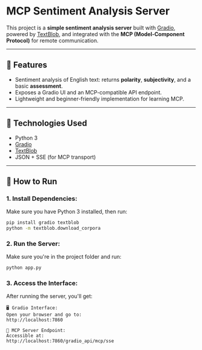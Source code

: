 # MCP Sentiment Analysis Server

This project is a **simple sentiment analysis server** built with [Gradio](https://gradio.app/), powered by [TextBlob](https://textblob.readthedocs.io/en/dev/), and integrated with the **MCP (Model-Component Protocol)** for remote communication.

---

## 📌 Features

- Sentiment analysis of English text: returns **polarity**, **subjectivity**, and a basic **assessment**.
- Exposes a Gradio UI and an MCP-compatible API endpoint.
- Lightweight and beginner-friendly implementation for learning MCP.

---

## 🧠 Technologies Used

- Python 3
- [Gradio](https://www.gradio.app/)
- [TextBlob](https://textblob.readthedocs.io/en/dev/)
- JSON + SSE (for MCP transport)

---

## 🚀 How to Run

### 1. Install Dependencies:

Make sure you have Python 3 installed, then run:

```bash
pip install gradio textblob
python -m textblob.download_corpora
```
### 2.  Run the Server:

Make sure you're in the project folder and run:

```bash
python app.py
```
### 3.  Access the Interface:

After running the server, you'll get:

    🖥 Gradio Interface:
    Open your browser and go to:
    http://localhost:7860

    🔗 MCP Server Endpoint:
    Accessible at:
    http://localhost:7860/gradio_api/mcp/sse
